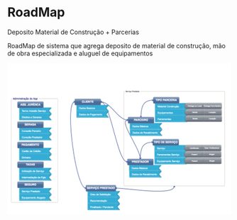 # RoadMap

Deposito Material de Construção + Parcerias

<p>
RoadMap de sistema que agrega deposito de material de construção, mão de obra especializada e aluguel de equipamentos
</p>
<img src="https://github.com/teonett/RoadMap-Deposito-Material-Online/blob/master/prestadorservico.png">
